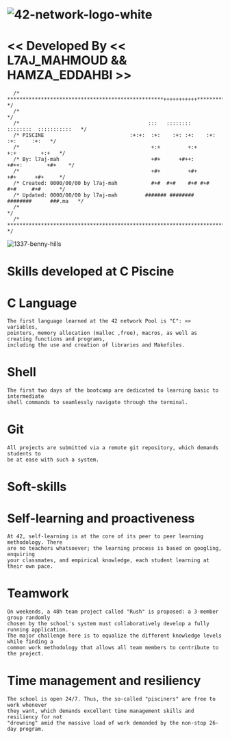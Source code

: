 ![42-network-logo-white](https://github.com/L7AJMAHMOUD/1337-pool-2024/assets/130211556/38b189c6-f733-4f84-9e24-e1fe5f419ede)
===
<< Developed By << L7AJ_MAHMOUD && HAMZA_EDDAHBI >>
============================================================

	  /* ***************************************************+++++++++++******************* */
	  /*                                                                                   */
	  /*                                	      :::   ::::::::   ::::::::  :::::::::::   */ 
	  /* PISCINE                      	    :+:+:  :+:    :+: :+:    :+: :+:     :+:   */ 
	  /*                                           +:+         +:+        +:+        +:+   */ 
	  /* By: l7aj-mah                              +#+      +#++:      +#++:        +#+    */ 
	  /*                                           +#+         +#+        +#+      +#+     */ 
	  /* Created: 0000/00/00 by l7aj-mah           #+#  #+#    #+# #+#    #+#     #+#      */ 
	  /* Updated: 0000/00/00 by l7aj-mah         ####### ########   ########      ###.ma   */ 
	  /*           	                                                                       */ 
	  /* ********************************************************************************* */
   
 ![1337-benny-hills](https://github.com/L7AJMAHMOUD/1337-pool-2024/assets/130211556/fbb2f39e-d79a-49b8-a58d-b163dbb73222)

Skills developed at C Piscine
=============================
  # C Language
	The first language learned at the 42 network Pool is "C": >> variables,
	pointers, memory allocation (malloc ,free), macros, as well as creating functions and programs,
	including the use and creation of libraries and Makefiles.
 
 # Shell
	The first two days of the bootcamp are dedicated to learning basic to intermediate
	shell commands to seamlessly navigate through the terminal.

 # Git
	All projects are submitted via a remote git repository, which demands students to
	be at ease with such a system.
Soft-skills
===========
# Self-learning and proactiveness
	At 42, self-learning is at the core of its peer to peer learning methodology. There
	are no teachers whatsoever; the learning process is based on googling, enquiring
	your classmates, and empirical knowledge, each student learning at their own pace.

# Teamwork
	On weekends, a 48h team project called "Rush" is proposed: a 3-member group randomly
	chosen by the school's system must collaboratively develop a fully running application.
	The major challenge here is to equalize the different knowledge levels while finding a
	common work methodology that allows all team members to contribute to the project.

# Time management and resiliency
	The school is open 24/7. Thus, the so-called "pisciners" are free to work whenever
	they want, which demands excellent time management skills and resiliency for not
	"drowning" amid the massive load of work demanded by the non-stop 26-day program.
